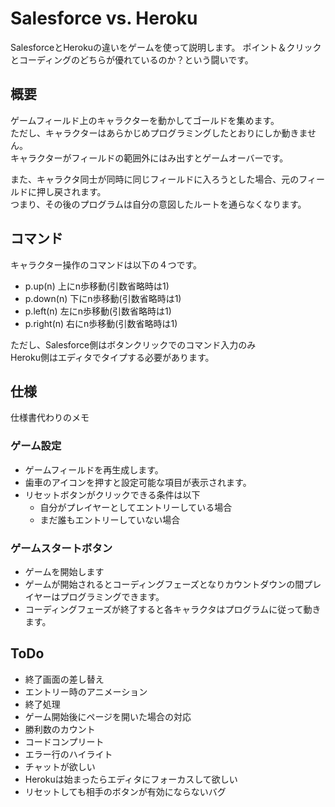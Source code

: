 # Salesforce vs. Heroku

SalesforceとHerokuの違いをゲームを使って説明します。
ポイント＆クリックとコーディングのどちらが優れているのか？という闘いです。

## 概要
ゲームフィールド上のキャラクターを動かしてゴールドを集めます。  
ただし、キャラクターはあらかじめプログラミングしたとおりにしか動きません。  
キャラクターがフィールドの範囲外にはみ出すとゲームオーバーです。  

また、キャラクタ同士が同時に同じフィールドに入ろうとした場合、元のフィールドに押し戻されます。  
つまり、その後のプログラムは自分の意図したルートを通らなくなります。

## コマンド
キャラクター操作のコマンドは以下の４つです。

- p.up(n) 上にn歩移動(引数省略時は1)
- p.down(n) 下にn歩移動(引数省略時は1)
- p.left(n) 左にn歩移動(引数省略時は1)
- p.right(n) 右にn歩移動(引数省略時は1)

ただし、Salesforce側はボタンクリックでのコマンド入力のみ  
Heroku側はエディタでタイプする必要があります。

## 仕様
仕様書代わりのメモ

### ゲーム設定
- ゲームフィールドを再生成します。
- 歯車のアイコンを押すと設定可能な項目が表示されます。
- リセットボタンがクリックできる条件は以下
  - 自分がプレイヤーとしてエントリーしている場合
  - まだ誰もエントリーしていない場合

### ゲームスタートボタン
- ゲームを開始します
- ゲームが開始されるとコーディングフェーズとなりカウントダウンの間プレイヤーはプログラミングできます。
- コーディングフェーズが終了すると各キャラクタはプログラムに従って動きます。


## ToDo
- 終了画面の差し替え
- エントリー時のアニメーション
- 終了処理
- ゲーム開始後にページを開いた場合の対応
- 勝利数のカウント
- コードコンプリート
- エラー行のハイライト
- チャットが欲しい
- Herokuは始まったらエディタにフォーカスして欲しい
- リセットしても相手のボタンが有効にならないバグ
